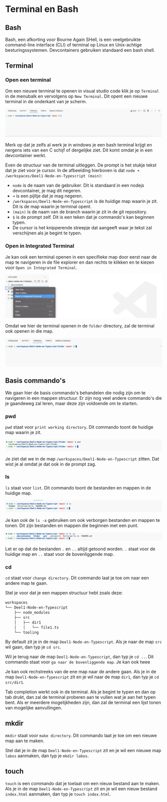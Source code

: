 # Terminal en Bash

## Bash

Bash, een afkorting voor Bourne Again SHell, is een veelgebruikte command-line interface (CLI) of terminal op Linux en Unix-achtige besturingssystemen. Devcontainers gebruiken standaard een bash shell.

## Terminal

### Open een terminal

Om een nieuwe terminal te openen in visual studio code klik je op `Terminal` in de menubalk en vervolgens op `New Terminal`. Dit opent een nieuwe terminal in de onderkant van je scherm. 

![Alt text](../.gitbook/assets/newterminal.png)

Merk op dat je zelfs al werk je in windows je een bash terminal krijgt en nergens iets van een C schijf of dergelijke ziet. Dit komt omdat je in een devcontainer werkt. 

Even de structuur van de terminal uitleggen. De prompt is het stukje tekst dat je ziet voor je cursor. In de afbeelding hierboven is dat `node ➜ /workspaces/Deel1-Node-en-Typescript (main)`:
- `node` is de naam van de gebruiker. Dit is standaard in een nodejs devcontainer, je mag dit negeren.
- `➜` is een pijltje dat je mag negeren.
- `/workspaces/Deel1-Node-en-Typescript` is de huidige map waarin je zit. Dit is de map waarin je terminal opent. 
- `(main)` is de naam van de branch waarin je zit in de git repository.
- `$` is de prompt zelf. Dit is een teken dat je commando's kan beginnen typen.
- De cursor is het knipperende streepje dat aangeeft waar je tekst zal verschijnen als je begint te typen.

### Open in Integrated Terminal

Je kan ook een terminal openen in een specifieke map door eerst naar de map te navigeren in de file explorer en dan rechts te klikken en te kiezen voor `Open in Integrated Terminal`.

![Alt text](../.gitbook/assets/openintegrated.png)

Omdat we hier de terminal openen in de `folder` directory, zal de terminal ook openen in die map.

![Alt text](../.gitbook/assets/open_in_terminal.png)

## Basis commando's

We gaan hier de basis commando's behandelen die nodig zijn om te navigeren in een mappen structuur. Er zijn nog veel andere commando's die je gaandeweg zal leren, maar deze zijn voldoende om te starten.

### pwd

`pwd` staat voor `print working directory`. Dit commando toont de huidige map waarin je zit.

![Alt text](../.gitbook/assets/pwd.png)

Je ziet dat we in de map `/workspaces/Deel1-Node-en-Typescript` zitten. Dat wist je al omdat je dat ook in de prompt zag.

### ls  

`ls` staat voor `list`. Dit commando toont de bestanden en mappen in de huidige map.

![Alt text](../.gitbook/assets/ls.png)

Je kan ook de `ls -a` gebruiken om ook verborgen bestanden en mappen te tonen. Dit zijn bestanden en mappen die beginnen met een punt.

![Alt text](../.gitbook/assets/lsa.png)

Let er op dat de bestanden `.` en `..` altijd getoond worden. `.` staat voor de huidige map en `..` staat voor de bovenliggende map.


### cd

`cd` staat voor `change directory`. Dit commando laat je toe om naar een andere map te gaan.

Stel je voor dat je een mappen structuur hebt zoals deze:

```
workspaces
└── Deel1-Node-en-Typescript
    ├── node_modules
    ├── src
    │   ├── dir1
    │   │   └── file1.ts
    └── tooling
```

By default zit je in de map `Deel1-Node-en-Typescript`. Als je naar de map `src` wil gaan, dan typ je `cd src`.

Wil je terug naar de map `Deel1-Node-en-Typescript`, dan typ je `cd ..`. Dit commando staat voor `ga naar de bovenliggende map`. Je kan ook twee

Je kan ook rechstreeks van de ene map naar de andere gaan. Als je in de map `Deel1-Node-en-Typescript` zit en je wil naar de map `dir1`, dan typ je `cd src/dir1`.

Tab completion werkt ook in de terminal. Als je begint te typen en dan op tab drukt, dan zal de terminal proberen aan te vullen wat je aan het typen bent. Als er meerdere mogelijkheden zijn, dan zal de terminal een lijst tonen van mogelijke aanvullingen.

## mkdir

`mkdir` staat voor `make directory`. Dit commando laat je toe om een nieuwe map aan te maken.

Stel dat je in de map `Deel1-Node-en-Typescript` zit en je wil een nieuwe map `labos` aanmaken, dan typ je `mkdir labos`.

## touch

`touch` is een commando dat je toelaat om een nieuw bestand aan te maken. Als je in de map `Deel1-Node-en-Typescript` zit en je wil een nieuw bestand `index.html` aanmaken, dan typ je `touch index.html`.